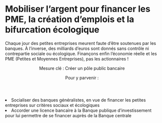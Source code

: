 # Mobiliser l’argent pour financer les PME, la création d’emplois et la bifurcation écologique

<div class="semi-lead subject-foreword">

Chaque jour des petites entreprises meurent faute d’être soutenues par
les banques. À l’inverse, des milliards d’euros sont donnés sans
contrôle ni contrepartie sociale ou écologique. Finançons enfin
l’économie réelle et les PME (Petites et Moyennes Entreprises), pas les
actionnaires !

</div>
<section class="section-measures">
<header>
Mesure clé : Créer un pôle public bancaire

Pour y parvenir :
</header>
<nav class="list-measures list-group">
<li id="mesure-1" class="list-group-item">
Socialiser des banques généralistes, en vue de financer les petites
entreprises sur critères sociaux et écologiques
</li>
<li id="mesure-2" class="list-group-item">
Accorder une licence bancaire à la Banque publique d’investissement pour
lui permettre de se financer auprès de la Banque centrale
</li>
